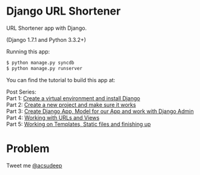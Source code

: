 # Django URL Shortener

URL Shortener app with Django.

(Django 1.7.1 and Python 3.3.2+)


Running this app:

```bash
$ python manage.py syncdb 
$ python manage.py runserver
```

You can find the tutorial to build this app at:

Post Series: <br/>
Part 1: [Create a virtual environment and install Django](https://sudeepacharya.com.np/blog/2015/01/12/urlshortener-with-django-create-virtual-environment-install-django/)<br/>
Part 2: [Create a new project and make sure it works](https://sudeepacharya.com.np/blog/2015/01/13/urlshortener-with-django-creating-new-django-project/)<br/>
Part 3: [Create Django App, Model for our App and work with Django Admin](https://sudeepacharya.com.np/blog/2015/01/14/urlshortener-with-django-creating-app-model/)<br/>
Part 4: [Working with URLs and Views](https://sudeepacharya.com.np/blog/2015/01/15/urlshortener-with-django-urls-and-views/)<br/>
Part 5: [Working on Templates, Static files and finishing up](https://sudeepacharya.com.np/blog/2015/01/16/urlshortener-with-django-working-with-templates/)<br/>


# Problem
Tweet me [@acsudeep](http://twitter.com/acsudeep)
